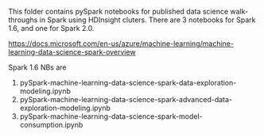 This folder contains pySpark notebooks for published data science walk-throughs in Spark using HDInsight cluters. There are 3 notebooks for Spark 1.6, and one for Spark 2.0.

https://docs.microsoft.com/en-us/azure/machine-learning/machine-learning-data-science-spark-overview

Spark 1.6 NBs are

1. pySpark-machine-learning-data-science-spark-data-exploration-modeling.ipynb
2. pySpark-machine-learning-data-science-spark-advanced-data-exploration-modeling.ipynb
3. pySpark-machine-learning-data-science-spark-model-consumption.ipynb
